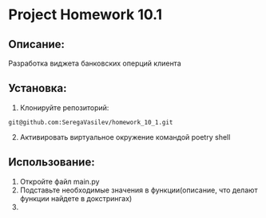 # Project Homework 10.1

## Описание:
Разработка виджета банковских оперций клиента

## Установка:
1) Клонируйте репозиторий:
```
git@github.com:SeregaVasilev/homework_10_1.git
```
2) Активировать виртуальное окружение командой poetry shell

## Использование:
1) Откройте файл main.py
2) Подставьте необходимые значения в функции(описание, что делают функции найдете в докстрингах)
3) 

